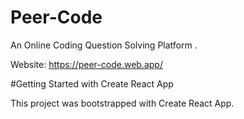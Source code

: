 # Peer-Code
An Online Coding Question Solving Platform .


Website:  https://peer-code.web.app/

#Getting Started with Create React App

This project was bootstrapped with Create React App.
